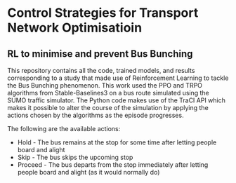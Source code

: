 # Control Strategies for Transport Network Optimisatioin
## RL to minimise and prevent Bus Bunching

This repository contains all the code, trained models, and results corresponding to a study that made use of Reinforcement Learning to tackle the Bus Bunching phenomenon. This work used the PPO and TRPO algorithms from Stable-Baselines3 on a bus route simulated using the SUMO traffic simulator. The Python code makes use of the TraCI API which makes it possible to alter the course of the simulation by applying the actions chosen by the algorithms as the episode progresses. 

The following are the available actions:
* Hold - The bus remains at the stop for some time after letting people board and alight
* Skip - The bus skips the upcoming stop
* Proceed - The bus departs from the stop immediately after letting people board and alight (as it would normally do)


